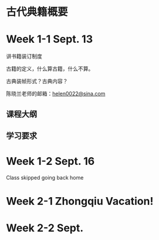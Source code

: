 # 古代典籍概要

# Week 1-1 Sept. 13



讲书籍装订制度

古籍的定义，什么算古籍，什么不算。

古典装帧形式？古典内容？

陈晓兰老师的邮箱：helen0022@sina.com

## 课程大纲







## 学习要求



# Week 1-2 Sept. 16 

Class skipped going back home



# Week 2-1 Zhongqiu Vacation!



# Week 2-2 Sept. 







